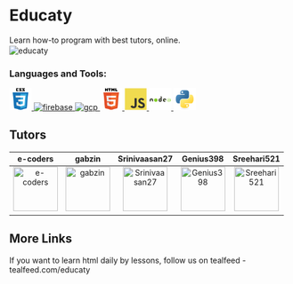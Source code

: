 # Educaty
Learn how-to program with best tutors, online.<br>
<img src="https://komarev.com/ghpvc/?username=educatyEducate&label=Profile%20views&color=00e8c1&style=flat"
    alt="educaty" align="center" />
<h3 align="left">
    Languages and Tools:</h3>
<p align="left"><a href="https://www.w3schools.com/css/" target="_blank"> <img
            src="https://raw.githubusercontent.com/devicons/devicon/master/icons/css3/css3-original-wordmark.svg"
            alt="css3" width="40" height="40" /> </a> <a href="https://firebase.google.com/" target="_blank"> <img
            src="https://www.vectorlogo.zone/logos/firebase/firebase-icon.svg" alt="firebase" width="40" height="40" />
    </a> <a href="https://cloud.google.com" target="_blank"> <img
            src="https://www.vectorlogo.zone/logos/google_cloud/google_cloud-icon.svg" alt="gcp" width="40"
            height="40" /> </a><a href="https://www.w3.org/html/" target="_blank"> <img
            src="https://raw.githubusercontent.com/devicons/devicon/master/icons/html5/html5-original-wordmark.svg"
            alt="html5" width="40" height="40" /> </a> <a href="https://developer.mozilla.org/en-US/docs/Web/JavaScript"
        target="_blank"> <img
            src="https://raw.githubusercontent.com/devicons/devicon/master/icons/javascript/javascript-original.svg"
            alt="javascript" width="40" height="40" /> </a> <a href="https://nodejs.org" target="_blank"> <img
            src="https://raw.githubusercontent.com/devicons/devicon/master/icons/nodejs/nodejs-original-wordmark.svg"
            alt="nodejs" width="40" height="40" /> </a><a href="https://www.python.org" target="_blank"> <img
            src="https://raw.githubusercontent.com/devicons/devicon/master/icons/python/python-original.svg"
            alt="python" width="40" height="40" /> </a>
</p>

## Tutors

| e-coders | gabzin | Srinivaasan27  | Genius398 | Sreehari521 |
| :---:   | :-: | :-: | :-: | :-: |
| <a href="https://github.com/e-coders" target="_blank"><img src="https://github.com/e-coders.png" title="e-coders" width="80" height="80"></a> | <a href="https://github.com/gabzin" target="_blank"><img src="https://github.com/gabzin.png" title="gabzin" width="80" height="80"></a> | <a href="https://github.com/Srinivaasan27" target="_blank"><img src="https://github.com/Srinivaasan27.png" title="Srinivaasan27" width="80" height="80"></a> | <a href="https://github.com/Genius398" target="_blank"><img src="https://github.com/Genius398.png" title="Genius398" width="80" height="80"></a> | <a href="https://github.com/sreehari521" target="_blank"><img src="https://github.com/Sreehari521.png" title="Sreehari521" width="80" height="80"></a> |

## More Links
If you want to learn html daily by lessons, follow us on tealfeed - tealfeed.com/educaty
